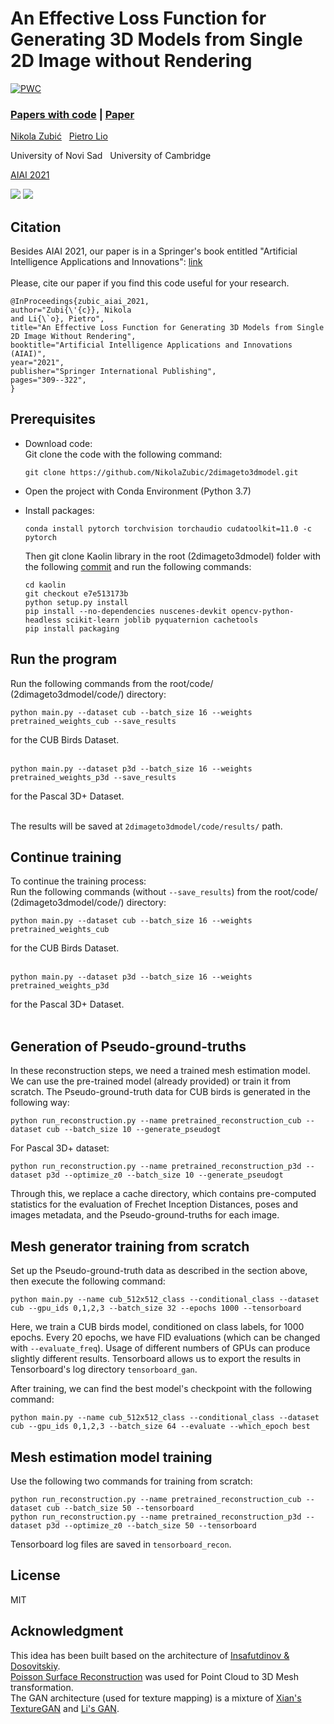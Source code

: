 # An Effective Loss Function for Generating 3D Models from Single 2D Image without Rendering

[![PWC](https://img.shields.io/endpoint.svg?url=https://paperswithcode.com/badge/an-effective-loss-function-for-generating-3d/single-view-3d-reconstruction-on-shapenet)](https://paperswithcode.com/sota/single-view-3d-reconstruction-on-shapenet?p=an-effective-loss-function-for-generating-3d)

### [Papers with code](https://paperswithcode.com/paper/an-effective-loss-function-for-generating-3d) | [Paper](https://arxiv.org/abs/2103.03390)

[Nikola Zubić](https://www.linkedin.com/in/nikola-zubi%C4%87-50458b18b/) &nbsp; [Pietro Lio](https://www.cl.cam.ac.uk/~pl219/) &nbsp;

University of Novi Sad &nbsp; University of Cambridge

[AIAI 2021](http://www.aiai2021.eu/)

![](https://raw.githubusercontent.com/NikolaZubic/2dimageto3dmodel/main/images/cub_birds/birds_dataset_test.png)
![](https://raw.githubusercontent.com/NikolaZubic/2dimageto3dmodel/main/images/pascal_3d/pretrained_weights_p3d.png)

## Citation
Besides AIAI 2021, our paper is in a Springer's book entitled "Artificial Intelligence Applications and Innovations": [link](https://link.springer.com/chapter/10.1007%2F978-3-030-79150-6_25)
<br><br>
Please, cite our paper if you find this code useful for your research.
```
@InProceedings{zubic_aiai_2021,
author="Zubi{\'{c}}, Nikola
and Li{\`o}, Pietro",
title="An Effective Loss Function for Generating 3D Models from Single 2D Image Without Rendering",
booktitle="Artificial Intelligence Applications and Innovations (AIAI)",
year="2021",
publisher="Springer International Publishing",
pages="309--322",
}
```

## Prerequisites
- Download code:<br>
  Git clone the code with the following command:
  ```
  git clone https://github.com/NikolaZubic/2dimageto3dmodel.git
  ```
- Open the project with Conda Environment (Python 3.7)

- Install packages:
  ```
  conda install pytorch torchvision torchaudio cudatoolkit=11.0 -c pytorch
  ```
  Then git clone Kaolin library in the root (2dimageto3dmodel) folder with the following [commit](https://github.com/NVIDIAGameWorks/kaolin/tree/e7e513173bd4159ae45be6b3e156a3ad156a3eb9) and run the following commands:
  ```
  cd kaolin
  git checkout e7e513173b
  python setup.py install
  pip install --no-dependencies nuscenes-devkit opencv-python-headless scikit-learn joblib pyquaternion cachetools
  pip install packaging
  ```
## Run the program
Run the following commands from the root/code/ (2dimageto3dmodel/code/) directory:<br>
```
python main.py --dataset cub --batch_size 16 --weights pretrained_weights_cub --save_results
```
for the CUB Birds Dataset.
<br><br>
```
python main.py --dataset p3d --batch_size 16 --weights pretrained_weights_p3d --save_results
```
for the Pascal 3D+ Dataset.<br><br>

The results will be saved at `2dimageto3dmodel/code/results/` path.

## Continue training
To continue the training process:<br>
Run the following commands (without ```--save_results```) from the root/code/ (2dimageto3dmodel/code/) directory:<br>
```
python main.py --dataset cub --batch_size 16 --weights pretrained_weights_cub
```
for the CUB Birds Dataset.
<br><br>
```
python main.py --dataset p3d --batch_size 16 --weights pretrained_weights_p3d
```
for the Pascal 3D+ Dataset.<br><br>
## Generation of Pseudo-ground-truths
In these reconstruction steps, we need a trained mesh estimation model. We can use the pre-trained model (already provided) or train it from scratch. The Pseudo-ground-truth data for CUB birds is generated in the following way:
```
python run_reconstruction.py --name pretrained_reconstruction_cub --dataset cub --batch_size 10 --generate_pseudogt
```
For Pascal 3D+ dataset:
```
python run_reconstruction.py --name pretrained_reconstruction_p3d --dataset p3d --optimize_z0 --batch_size 10 --generate_pseudogt
```
Through this, we replace a cache directory, which contains pre-computed statistics for the evaluation of Frechet Inception Distances, poses and images metadata, and the Pseudo-ground-truths for each image.

## Mesh generator training from scratch
Set up the Pseudo-ground-truth data as described in the section above, then execute the following command:
```
python main.py --name cub_512x512_class --conditional_class --dataset cub --gpu_ids 0,1,2,3 --batch_size 32 --epochs 1000 --tensorboard
```
Here, we train a CUB birds model, conditioned on class labels, for 1000 epochs. Every 20 epochs, we have FID evaluations (which can be changed with `--evaluate_freq`). Usage of different numbers of GPUs can produce slightly different results. Tensorboard allows us to export the results in Tensorboard's log directory `tensorboard_gan`.

After training, we can find the best model's checkpoint with the following command:
```
python main.py --name cub_512x512_class --conditional_class --dataset cub --gpu_ids 0,1,2,3 --batch_size 64 --evaluate --which_epoch best
```

## Mesh estimation model training
Use the following two commands for training from scratch:
```
python run_reconstruction.py --name pretrained_reconstruction_cub --dataset cub --batch_size 50 --tensorboard
python run_reconstruction.py --name pretrained_reconstruction_p3d --dataset p3d --optimize_z0 --batch_size 50 --tensorboard
```
Tensorboard log files are saved in `tensorboard_recon`.

## License
MIT

## Acknowledgment
This idea has been built based on the architecture of [Insafutdinov & Dosovitskiy](https://github.com/eldar/differentiable-point-clouds).<br>
[Poisson Surface Reconstruction](https://github.com/mmolero/pypoisson) was used for Point Cloud to 3D Mesh transformation.<br>
The GAN architecture (used for texture mapping) is a mixture of [Xian's TextureGAN](https://github.com/janesjanes/Pytorch-TextureGAN) and [Li's GAN](https://arxiv.org/abs/2101.10165).

